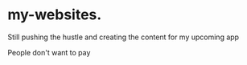 # my-websites.
Still pushing the hustle and creating the content for my upcoming app

People don't want to pay
